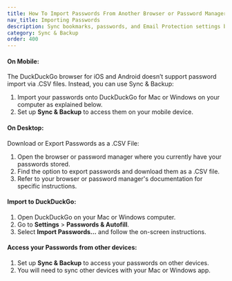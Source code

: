```yaml
---
title: How To Import Passwords From Another Browser or Password Manager to DuckDuckGo
nav_title: Importing Passwords
description: Sync bookmarks, passwords, and Email Protection settings between DuckDuckGo browsers on phones, tablets, and computers, privately and securely.
category: Sync & Backup
order: 400
---
```


#### On Mobile:

The DuckDuckGo browser for iOS and Android doesn’t support password import via .CSV files. Instead, you can use Sync & Backup:

1. Import your passwords onto DuckDuckGo for Mac or Windows on your computer as explained below.
1. Set up **Sync & Backup** to access them on your mobile device.

#### On Desktop:

Download or Export Passwords as a .CSV File:

1. Open the browser or password manager where you currently have your passwords stored.
1. Find the option to export passwords and download them as a .CSV file.
1. Refer to your browser or password manager's documentation for specific instructions.

#### Import to DuckDuckGo:

1. Open DuckDuckGo on your Mac or Windows computer.
1. Go to **Settings** > **Passwords & Autofill**.
1. Select **Import Passwords...** and follow the on-screen instructions.

#### Access your Passwords from other devices:

1. Set up **Sync & Backup** to access your passwords on other devices.
1. You will need to sync other devices with your Mac or Windows app.
